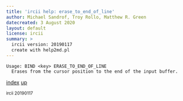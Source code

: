```yaml
---
title: 'ircii help: erase_to_end_of_line'
author: Michael Sandrof, Troy Rollo, Matthew R. Green
datecreated: 3 August 2020
layout: default
license: ircii
summary: >
  ircii version: 20190117
  create with help2md.pl
---
```

```
Usage: BIND <key> ERASE_TO_END_OF_LINE
  Erases from the cursor position to the end of the input buffer.
```

[index](index.html)
[up](..)

<small> ircii 20190117 </small>
